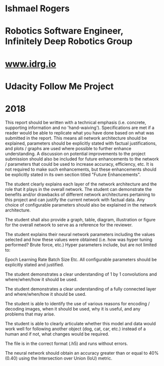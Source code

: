 # Ishmael Rogers
# Robotics Software Engineer, Infinitely Deep Robotics Group
# www.idrg.io
# Udacity Follow Me Project
# 2018 

This report should be written with a technical emphasis (i.e. concrete, supporting information and no 'hand-waiving'). 
Specifications are met if a reader would be able to replicate what you have done based on what was submitted in the report. 
This means all network architecture should be explained, parameters should be explicitly stated with factual justifications, 
and plots / graphs are used where possible to further enhance understanding.
A discussion on potential improvements to the project submission should also be included for future enhancements to the 
network / parameters that could be used to increase accuracy, efficiency, etc.
It is not required to make such enhancements, but these enhancements should be explicitly stated in its own section titled "Future Enhancements".

The student clearly explains each layer of the network architecture and the role that it plays in the overall network. 
The student can demonstrate the benefits and/or drawbacks of different network architectures pertaining to this project 
and can justify the current network with factual data. Any choice of configurable parameters should also be explained in the 
network architecture.

The student shall also provide a graph, table, diagram, illustration or figure for the overall network to serve as a reference 
for the reviewer.


The student explains their neural network parameters including the values selected and how these values 
were obtained (i.e. how was hyper tuning performed? Brute force, etc.) Hyper parameters include, but are not limited to:

Epoch
Learning Rate
Batch Size
Etc.
All configurable parameters should be explicitly stated and justified.

The student demonstrates a clear understanding of 1 by 1 convolutions and where/when/how it should be used.

The student demonstrates a clear understanding of a fully connected layer and where/when/how it should be used.

The student is able to identify the use of various reasons for encoding / decoding images, when it should be used, why it is useful, and any problems that may arise.


The student is able to clearly articulate whether this model and data would work well for following another object (dog, cat, car, etc.) instead of a human and if not, what changes would be required.

The file is in the correct format (.h5) and runs without errors.

The neural network should obtain an accuracy greater than or equal to 40% (0.40) using the Intersection over Union (IoU) metric.
